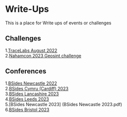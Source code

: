 # Write-Ups
This is a place for Write ups of events or challenges 

## Challenges
1.[TraceLabs August 2022](https://github.com/AnguaSec/Write-Ups/blob/main/Tracelabs%20August%202022.pdf)\
2.[Nahamcon 2023 Geosint challenge]( https://github.com/AnguaSec/Write-Ups/blob/main/NahamCon%20Geosint%20Challenge%20Write%20Up.pdf)


## Conferences

1.[BSides Newcastle 2022](https://github.com/AnguaSec/Write-Ups/blob/main/Newcastle%20Bsides%20Sept%202022.pdf)\
2.[BSides Cymru (Cardiff) 2023]( https://github.com/AnguaSec/Write-Ups/blob/main/Bsides%20Cymru%202023.pdf)\
3.[BSides Lancashire 2023]( https://github.com/AnguaSec/Write-Ups/blob/main/Bsides%20Lancashire%202023.pdf)\
4.[BSides Leeds 2023](https://github.com/AnguaSec/Write-Ups/blob/main/Bsides%20Leeds%202023.pdf)\
5.[BSides Newcastle 2023] (BSides Newcastle 2023.pdf)\
6.[BSides Bristol 2023](https://github.com/AnguaSec/Write-Ups/blob/main/Bsides%20Bristol%202023.pdf)


